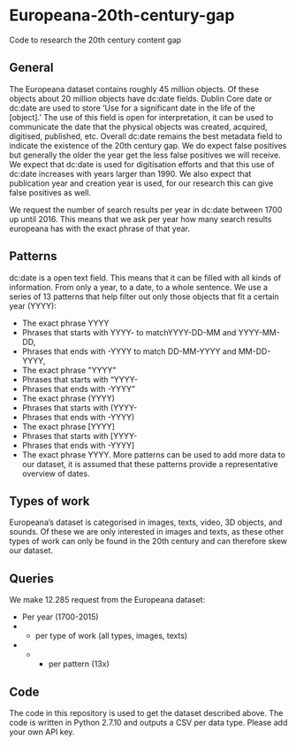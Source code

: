 # Europeana-20th-century-gap
Code to research the 20th century content gap

## General
The Europeana dataset contains roughly 45 million objects. Of these objects about 20 million objects have dc:date fields. Dublin Core date or dc:date are used to store ‘Use for a significant date in the life of the [object].’ The use of this field is open for interpretation, it can be used to communicate the date that the physical objects was created, acquired, digitised, published, etc. Overall dc:date remains the best metadata field to indicate the existence of the 20th century gap. We do expect false positives but generally the older the year get the less false positives we will receive. We expect that dc:date is used for digitisation efforts and that this use of dc:date increases with years larger than 1990. We also expect that publication year and creation year is used, for our research this can give false positives as well.

We request the number of search results per year in dc:date between 1700 up until 2016. This means that we ask per year how many search results europeana has with the exact phrase of that year.

## Patterns
dc:date is a open text field. This means that it can be filled with all kinds of information. From only a year, to a date, to a whole sentence. We use a series of 13 patterns that help filter out only those objects that fit a certain year (YYYY):
*	The exact phrase YYYY
*	Phrases that starts with YYYY- to matchYYYY-DD-MM and YYYY-MM-DD, 
*	Phrases that ends with -YYYY to match DD-MM-YYYY and MM-DD-YYYY, 
*	The exact phrase "YYYY"
*	Phrases that starts with “YYYY-
*	Phrases that ends with -YYYY”
*	The exact phrase (YYYY)
*	Phrases that starts with (YYYY-
*	Phrases that ends with -YYYY)
*	The exact phrase  [YYYY]
*	Phrases that starts with [YYYY-
*	Phrases that ends with -YYYY]
*	The exact phrase YYYY.
More patterns can be used to add more data to our dataset, it is assumed that these patterns provide a representative overview of dates.

## Types of work
Europeana’s dataset is categorised in images, texts, video, 3D objects, and sounds. Of these we are only interested in images and texts, as these other types of work can only be found in the 20th century and can therefore skew our dataset.

## Queries
We make 12.285 request from the Europeana dataset:
*	Per year (1700-2015)
*	*	per type of work (all types, images, texts)
*	*	*	per pattern (13x)

## Code
The code in this repository is used to get the dataset described above. The code is written in Python 2.7.10 and outputs a CSV per data type. Please add your own API key.
